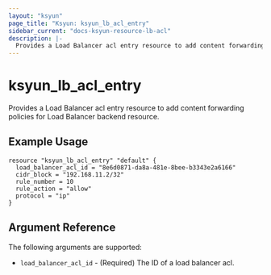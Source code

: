 ```yaml
---
layout: "ksyun"
page_title: "Ksyun: ksyun_lb_acl_entry"
sidebar_current: "docs-ksyun-resource-lb-acl"
description: |-
  Provides a Load Balancer acl entry resource to add content forwarding policies for Load Balancer backend resource.
---
```


# ksyun_lb_acl_entry

Provides a Load Balancer acl entry resource to add content forwarding policies for Load Balancer backend resource.

## Example Usage

```hcl
resource "ksyun_lb_acl_entry" "default" {
  load_balancer_acl_id = "8e6d0871-da8a-481e-8bee-b3343e2a6166"
  cidr_block = "192.168.11.2/32"
  rule_number = 10
  rule_action = "allow"
  protocol = "ip"
}
```

## Argument Reference

The following arguments are supported:

* `load_balancer_acl_id` - (Required) The ID of a load balancer acl.